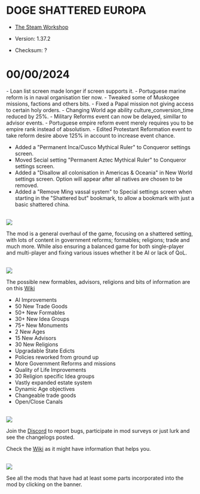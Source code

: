 # DOGE SHATTERED EUROPA
- [The Steam Workshop](https://steamcommunity.com/sharedfiles/filedetails/?id=2152606065)

- Version: 1.37.2
- Checksum: ?

<h1>00/00/2024</h1>
- Loan list screen made longer if screen supports it.
- Portuguese marine reform is in naval organisation tier now.
- Tweaked some of Muskogee missions, factions and others bits.
- Fixed a Papal mission not giving access to certain holy orders.
- Changing World age ability culture_conversion_time reduced by 25%.
- Military Reforms event can now be delayed, simillar to advisor events.
- Portuguese empire reform event merely requires you to be empire rank instead of absolutism.
- Edited Protestant Reformation event to take reform desire above 125% in account to increase event chance.

- Added a "Permanent Inca/Cusco Mythical Ruler" to Conqueror settings screen.
- Moved Secial setting "Permanent Aztec Mythical Ruler" to Conqueror settings screen.
- Added a "Disallow all colonisation in Americas & Oceania" in New World settings screen. Option will appear after all natives are chosen to be removed.
- Added a "Remove Ming vassal system" to Special settings screen when starting in the "Shattered but" bookmark, to allow a bookmark with just a basic shattered china.



<br/>
<img src=https://i.imgur.com/F14PpEA.png/>

The mod is a general overhaul of the game, focusing on a shattered setting, with lots of content in government reforms; formables; religions; trade and much more. While also ensuring a balanced game for both single-player and multi-player and fixing various issues whether it be AI or lack of QoL.

<br/>
<img src=https://i.imgur.com/jIkgNsx.png/>

The possible new formables, advisors, religions and bits of information are on this [Wiki](https://eu4.paradoxwikis.com/Doge_Shattered_Europa)

- AI Improvements
- 50 New Trade Goods
- 50+ New Formables
- 30+ New Idea Groups
- 75+ New Monuments
- 2 New Ages
- 15 New Advisors
- 30 New Religions
- Upgradable State Edicts
- Policies reworked from ground up
- More Government Reforms and missions
- Quality of Life Improvements
- 30 Religion specific Idea groups
- Vastly expanded estate system
- Dynamic Age objectives
- Changeable trade goods
- Open/Close Canals

<br/>

<img src=https://i.imgur.com/rdtTMF7.png/>


Join the [Discord](https://discord.gg/DwNbtWY) to report bugs, participate in mod surveys or just lurk and see the changelogs posted.

Check the [Wiki](https://eu4.paradoxwikis.com/Doge_Shattered_Europa) as it might have information that helps you.

<br/>
<a href="https://steamcommunity.com/workshop/filedetails/discussion/2152606065/3115898713372561841/">
    <img src=https://i.imgur.com/801eNhE.png/>
</a>

See all the mods that have had at least some parts incorporated into the mod by clicking on the banner.


<br/><br/>
